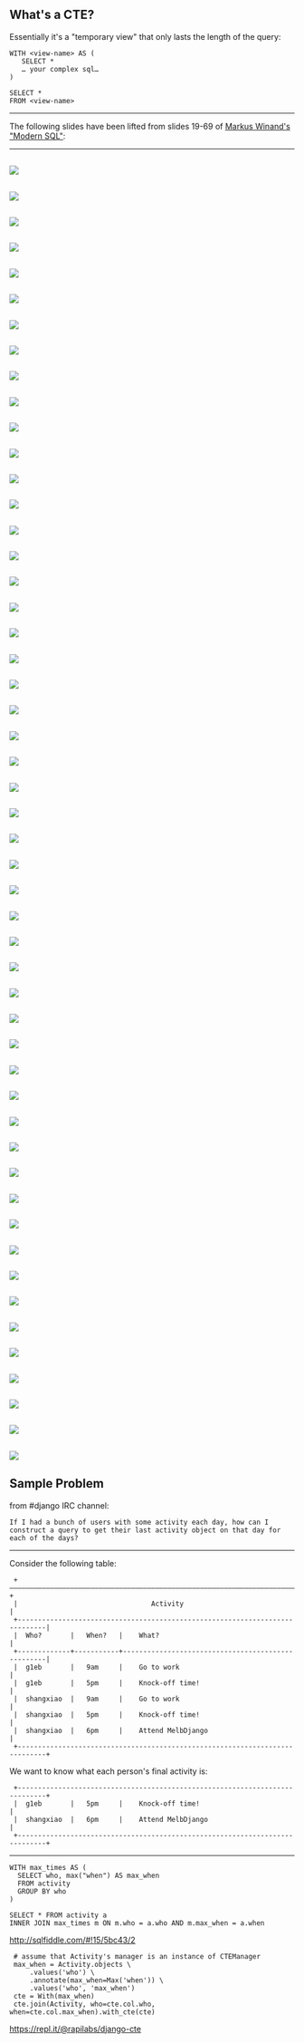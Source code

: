 What's a CTE?
-------------

Essentially it's a "temporary view" that only lasts the length of the query:

```
WITH <view-name> AS (
   SELECT *
   … your complex sql…
)

SELECT *
FROM <view-name>
```

---

The following slides have been lifted from slides 19-69 of 
[Markus Winand's "Modern SQL"](https://www.slideshare.net/MarkusWinand/modern-sql):

---

![](https://image.slidesharecdn.com/modernsqlinpostgresql-150130134147-conversion-gate01/95/modern-sql-in-open-source-and-commercial-databases-19-638.jpg?cb=1488960007)
---
![](https://image.slidesharecdn.com/modernsqlinpostgresql-150130134147-conversion-gate01/95/modern-sql-in-open-source-and-commercial-databases-20-638.jpg?cb=1488960007)
---
![](https://image.slidesharecdn.com/modernsqlinpostgresql-150130134147-conversion-gate01/95/modern-sql-in-open-source-and-commercial-databases-21-638.jpg?cb=1488960007)
---
![](https://image.slidesharecdn.com/modernsqlinpostgresql-150130134147-conversion-gate01/95/modern-sql-in-open-source-and-commercial-databases-22-638.jpg?cb=1488960007)
---
![](https://image.slidesharecdn.com/modernsqlinpostgresql-150130134147-conversion-gate01/95/modern-sql-in-open-source-and-commercial-databases-23-638.jpg?cb=1488960007)
---
![](https://image.slidesharecdn.com/modernsqlinpostgresql-150130134147-conversion-gate01/95/modern-sql-in-open-source-and-commercial-databases-24-638.jpg?cb=1488960007)
---
![](https://image.slidesharecdn.com/modernsqlinpostgresql-150130134147-conversion-gate01/95/modern-sql-in-open-source-and-commercial-databases-25-638.jpg?cb=1488960007)
---
![](https://image.slidesharecdn.com/modernsqlinpostgresql-150130134147-conversion-gate01/95/modern-sql-in-open-source-and-commercial-databases-26-638.jpg?cb=1488960007)
---
![](https://image.slidesharecdn.com/modernsqlinpostgresql-150130134147-conversion-gate01/95/modern-sql-in-open-source-and-commercial-databases-27-638.jpg?cb=1488960007)
---
![](https://image.slidesharecdn.com/modernsqlinpostgresql-150130134147-conversion-gate01/95/modern-sql-in-open-source-and-commercial-databases-28-638.jpg?cb=1488960007)
---
![](https://image.slidesharecdn.com/modernsqlinpostgresql-150130134147-conversion-gate01/95/modern-sql-in-open-source-and-commercial-databases-29-638.jpg?cb=1488960007)
---
![](https://image.slidesharecdn.com/modernsqlinpostgresql-150130134147-conversion-gate01/95/modern-sql-in-open-source-and-commercial-databases-30-638.jpg?cb=1488960007)
---
![](https://image.slidesharecdn.com/modernsqlinpostgresql-150130134147-conversion-gate01/95/modern-sql-in-open-source-and-commercial-databases-31-638.jpg?cb=1488960007)
---
![](https://image.slidesharecdn.com/modernsqlinpostgresql-150130134147-conversion-gate01/95/modern-sql-in-open-source-and-commercial-databases-32-638.jpg?cb=1488960007)
---
![](https://image.slidesharecdn.com/modernsqlinpostgresql-150130134147-conversion-gate01/95/modern-sql-in-open-source-and-commercial-databases-33-638.jpg?cb=1488960007)
---
![](https://image.slidesharecdn.com/modernsqlinpostgresql-150130134147-conversion-gate01/95/modern-sql-in-open-source-and-commercial-databases-34-638.jpg?cb=1488960007)
---
![](https://image.slidesharecdn.com/modernsqlinpostgresql-150130134147-conversion-gate01/95/modern-sql-in-open-source-and-commercial-databases-35-638.jpg?cb=1488960007)
---
![](https://image.slidesharecdn.com/modernsqlinpostgresql-150130134147-conversion-gate01/95/modern-sql-in-open-source-and-commercial-databases-36-638.jpg?cb=1488960007)
---
![](https://image.slidesharecdn.com/modernsqlinpostgresql-150130134147-conversion-gate01/95/modern-sql-in-open-source-and-commercial-databases-37-638.jpg?cb=1488960007)
---
![](https://image.slidesharecdn.com/modernsqlinpostgresql-150130134147-conversion-gate01/95/modern-sql-in-open-source-and-commercial-databases-38-638.jpg?cb=1488960007)
---
![](https://image.slidesharecdn.com/modernsqlinpostgresql-150130134147-conversion-gate01/95/modern-sql-in-open-source-and-commercial-databases-39-638.jpg?cb=1488960007)
---
![](https://image.slidesharecdn.com/modernsqlinpostgresql-150130134147-conversion-gate01/95/modern-sql-in-open-source-and-commercial-databases-40-638.jpg?cb=1488960007)
---
![](https://image.slidesharecdn.com/modernsqlinpostgresql-150130134147-conversion-gate01/95/modern-sql-in-open-source-and-commercial-databases-41-638.jpg?cb=1488960007)
---
![](https://image.slidesharecdn.com/modernsqlinpostgresql-150130134147-conversion-gate01/95/modern-sql-in-open-source-and-commercial-databases-42-638.jpg?cb=1488960007)
---
![](https://image.slidesharecdn.com/modernsqlinpostgresql-150130134147-conversion-gate01/95/modern-sql-in-open-source-and-commercial-databases-43-638.jpg?cb=1488960007)
---
![](https://image.slidesharecdn.com/modernsqlinpostgresql-150130134147-conversion-gate01/95/modern-sql-in-open-source-and-commercial-databases-44-638.jpg?cb=1488960007)
---
![](https://image.slidesharecdn.com/modernsqlinpostgresql-150130134147-conversion-gate01/95/modern-sql-in-open-source-and-commercial-databases-45-638.jpg?cb=1488960007)
---
![](https://image.slidesharecdn.com/modernsqlinpostgresql-150130134147-conversion-gate01/95/modern-sql-in-open-source-and-commercial-databases-46-638.jpg?cb=1488960007)
---
![](https://image.slidesharecdn.com/modernsqlinpostgresql-150130134147-conversion-gate01/95/modern-sql-in-open-source-and-commercial-databases-47-638.jpg?cb=1488960007)
---
![](https://image.slidesharecdn.com/modernsqlinpostgresql-150130134147-conversion-gate01/95/modern-sql-in-open-source-and-commercial-databases-48-638.jpg?cb=1488960007)
---
![](https://image.slidesharecdn.com/modernsqlinpostgresql-150130134147-conversion-gate01/95/modern-sql-in-open-source-and-commercial-databases-49-638.jpg?cb=1488960007)
---
![](https://image.slidesharecdn.com/modernsqlinpostgresql-150130134147-conversion-gate01/95/modern-sql-in-open-source-and-commercial-databases-50-638.jpg?cb=1488960007)
---
![](https://image.slidesharecdn.com/modernsqlinpostgresql-150130134147-conversion-gate01/95/modern-sql-in-open-source-and-commercial-databases-51-638.jpg?cb=1488960007)
---
![](https://image.slidesharecdn.com/modernsqlinpostgresql-150130134147-conversion-gate01/95/modern-sql-in-open-source-and-commercial-databases-52-638.jpg?cb=1488960007)
---
![](https://image.slidesharecdn.com/modernsqlinpostgresql-150130134147-conversion-gate01/95/modern-sql-in-open-source-and-commercial-databases-53-638.jpg?cb=1488960007)
---
![](https://image.slidesharecdn.com/modernsqlinpostgresql-150130134147-conversion-gate01/95/modern-sql-in-open-source-and-commercial-databases-54-638.jpg?cb=1488960007)
---
![](https://image.slidesharecdn.com/modernsqlinpostgresql-150130134147-conversion-gate01/95/modern-sql-in-open-source-and-commercial-databases-55-638.jpg?cb=1488960007)
---
![](https://image.slidesharecdn.com/modernsqlinpostgresql-150130134147-conversion-gate01/95/modern-sql-in-open-source-and-commercial-databases-56-638.jpg?cb=1488960007)
---
![](https://image.slidesharecdn.com/modernsqlinpostgresql-150130134147-conversion-gate01/95/modern-sql-in-open-source-and-commercial-databases-57-638.jpg?cb=1488960007)
---
![](https://image.slidesharecdn.com/modernsqlinpostgresql-150130134147-conversion-gate01/95/modern-sql-in-open-source-and-commercial-databases-58-638.jpg?cb=1488960007)
---
![](https://image.slidesharecdn.com/modernsqlinpostgresql-150130134147-conversion-gate01/95/modern-sql-in-open-source-and-commercial-databases-59-638.jpg?cb=1488960007)
---
![](https://image.slidesharecdn.com/modernsqlinpostgresql-150130134147-conversion-gate01/95/modern-sql-in-open-source-and-commercial-databases-60-638.jpg?cb=1488960007)
---
![](https://image.slidesharecdn.com/modernsqlinpostgresql-150130134147-conversion-gate01/95/modern-sql-in-open-source-and-commercial-databases-61-638.jpg?cb=1488960007)
---
![](https://image.slidesharecdn.com/modernsqlinpostgresql-150130134147-conversion-gate01/95/modern-sql-in-open-source-and-commercial-databases-62-638.jpg?cb=1488960007)
---
![](https://image.slidesharecdn.com/modernsqlinpostgresql-150130134147-conversion-gate01/95/modern-sql-in-open-source-and-commercial-databases-63-638.jpg?cb=1488960007)
---
![](https://image.slidesharecdn.com/modernsqlinpostgresql-150130134147-conversion-gate01/95/modern-sql-in-open-source-and-commercial-databases-64-638.jpg?cb=1488960007)
---
![](https://image.slidesharecdn.com/modernsqlinpostgresql-150130134147-conversion-gate01/95/modern-sql-in-open-source-and-commercial-databases-65-638.jpg?cb=1488960007)
---
![](https://image.slidesharecdn.com/modernsqlinpostgresql-150130134147-conversion-gate01/95/modern-sql-in-open-source-and-commercial-databases-66-638.jpg?cb=1488960007)
---
![](https://image.slidesharecdn.com/modernsqlinpostgresql-150130134147-conversion-gate01/95/modern-sql-in-open-source-and-commercial-databases-67-638.jpg?cb=1488960007)
---
![](https://image.slidesharecdn.com/modernsqlinpostgresql-150130134147-conversion-gate01/95/modern-sql-in-open-source-and-commercial-databases-68-638.jpg?cb=1488960007)
---
![](https://image.slidesharecdn.com/modernsqlinpostgresql-150130134147-conversion-gate01/95/modern-sql-in-open-source-and-commercial-databases-69-638.jpg?cb=1488960007)
---


Sample Problem
--------------

from #django IRC channel:

    If I had a bunch of users with some activity each day, how can I construct a query to get their last activity object on that day for each of the days?

---

Consider the following table:

```
 +—————————————————————————————————————————————————————————————————————————————+
 |                                 Activity                                    |
 +-----------------------------------------------------------------------------|
 |  Who?       |   When?   |    What?                                          |
 +-------------+-----------+---------------------------------------------------|
 |  g1eb       |   9am     |    Go to work                                     |
 |  g1eb       |   5pm     |    Knock-off time!                                |
 |  shangxiao  |   9am     |    Go to work                                     |
 |  shangxiao  |   5pm     |    Knock-off time!                                |
 |  shangxiao  |   6pm     |    Attend MelbDjango                              |
 +-----------------------------------------------------------------------------+
```

We want to know what each person's final activity is:

```
 +-----------------------------------------------------------------------------+
 |  g1eb       |   5pm     |    Knock-off time!                                |
 |  shangxiao  |   6pm     |    Attend MelbDjango                              |
 +-----------------------------------------------------------------------------+
```
---

```
WITH max_times AS (
  SELECT who, max("when") AS max_when
  FROM activity
  GROUP BY who
)

SELECT * FROM activity a
INNER JOIN max_times m ON m.who = a.who AND m.max_when = a.when
```
http://sqlfiddle.com/#!15/5bc43/2

```
 # assume that Activity's manager is an instance of CTEManager
 max_when = Activity.objects \
     .values('who') \
     .annotate(max_when=Max('when')) \
     .values('who', 'max_when')
 cte = With(max_when)
 cte.join(Activity, who=cte.col.who, when=cte.col.max_when).with_cte(cte)
```

https://repl.it/@rapilabs/django-cte

